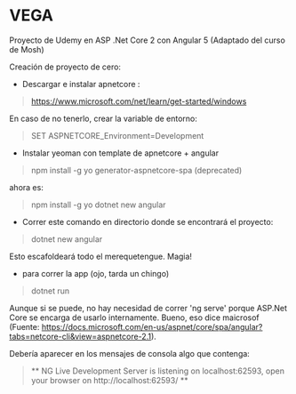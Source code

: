 # VEGA
Proyecto de Udemy en ASP .Net Core 2 con Angular 5
(Adaptado del curso de Mosh)

Creación de proyecto de cero:

- Descargar e instalar apnetcore :
> https://www.microsoft.com/net/learn/get-started/windows

En caso de no tenerlo, crear la variable de entorno:
> SET ASPNETCORE_Environment=Development

- Instalar yeoman con template de apnetcore + angular
> npm install -g yo generator-aspnetcore-spa (deprecated)
  
  ahora es:
> npm install -g yo dotnet new angular

- Correr este comando en directorio donde se encontrará el proyecto:
> dotnet new angular

Esto escafoldeará todo el merequetengue. Magia!

- para correr la app (ojo, tarda un chingo)
> dotnet run

Aunque si se puede, no hay necesidad de correr 'ng serve' porque ASP.Net Core se encarga de usarlo internamente. Bueno, eso dice maicrosof (Fuente: https://docs.microsoft.com/en-us/aspnet/core/spa/angular?tabs=netcore-cli&view=aspnetcore-2.1).

Debería aparecer en los mensajes de consola algo que contenga: 
> ** NG Live Development Server is listening on localhost:62593, open your browser on http://localhost:62593/ **

